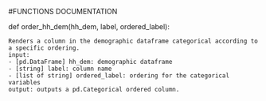 #FUNCTIONS DOCUMENTATION

def order_hh_dem(hh_dem, label, ordered_label):

    Renders a column in the demographic dataframe categorical according to a specific ordering. 
    input: 
    - [pd.DataFrame] hh_dem: demographic dataframe
    - [string] label: column name
    - [list of string] ordered_label: ordering for the categorical variables
    output: outputs a pd.Categorical ordered column. 
   
